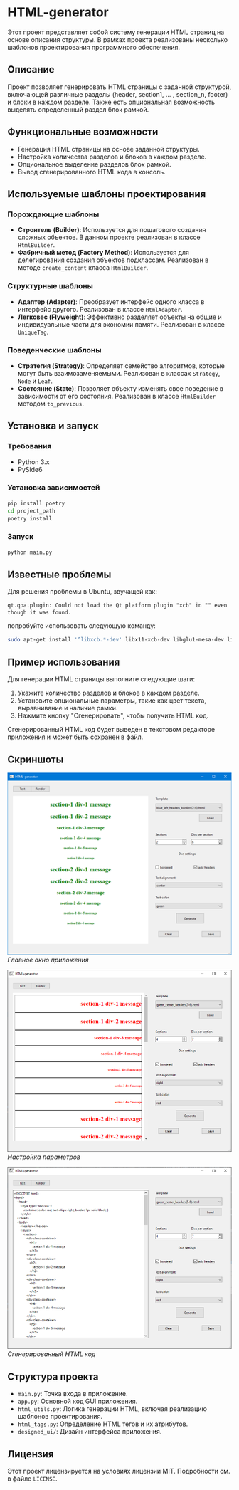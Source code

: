 # HTML-generator

Этот проект представляет собой систему генерации HTML страниц на основе описания структуры. В рамках проекта реализованы несколько шаблонов проектирования программного обеспечения.

## Описание

Проект позволяет генерировать HTML страницы с заданной структурой, включающей различные разделы (header, section1, ... , section_n, footer) и блоки в каждом разделе. Также есть опциональная возможность выделять определенный раздел блок рамкой.

## Функциональные возможности

- Генерация HTML страницы на основе заданной структуры.
- Настройка количества разделов и блоков в каждом разделе.
- Опциональное выделение разделов блок рамкой.
- Вывод сгенерированного HTML кода в консоль.

## Используемые шаблоны проектирования

### Порождающие шаблоны

- **Строитель (Builder)**: Используется для пошагового создания сложных объектов. В данном проекте реализован в классе `HtmlBuilder`.
- **Фабричный метод (Factory Method)**: Используется для делегирования создания объектов подклассам. Реализован в методе `create_content` класса `HtmlBuilder`.

### Структурные шаблоны

- **Адаптер (Adapter)**: Преобразует интерфейс одного класса в интерфейс другого. Реализован в классе `HtmlAdapter`.
- **Легковес (Flyweight)**: Эффективно разделяет объекты на общие и индивидуальные части для экономии памяти. Реализован в классе `UniqueTag`.

### Поведенческие шаблоны

- **Стратегия (Strategy)**: Определяет семейство алгоритмов, которые могут быть взаимозаменяемыми. Реализован в классах `Strategy`, `Node` и `Leaf`.
- **Состояние (State)**: Позволяет объекту изменять свое поведение в зависимости от его состояния. Реализован в классе `HtmlBuilder` методом `to_previous`.

## Установка и запуск

### Требования

- Python 3.x
- PySide6

### Установка зависимостей

```bash
pip install poetry
cd project_path
poetry install
```

### Запуск

```bash
python main.py
```

## Известные проблемы

Для решения проблемы в Ubuntu, звучащей как:

```
qt.qpa.plugin: Could not load the Qt platform plugin "xcb" in "" even though it was found.
```

попробуйте использовать следующую команду:

```bash
sudo apt-get install '^libxcb.*-dev' libx11-xcb-dev libglu1-mesa-dev libxrender-dev libxi-dev libxkbcommon-dev libxkbcommon-x11-dev
```

## Пример использования

Для генерации HTML страницы выполните следующие шаги:

1. Укажите количество разделов и блоков в каждом разделе.
2. Установите опциональные параметры, такие как цвет текста, выравнивание и наличие рамки.
3. Нажмите кнопку "Сгенерировать", чтобы получить HTML код.

Сгенерированный HTML код будет выведен в текстовом редакторе приложения и может быть сохранен в файл.

## Скриншоты

![Главное окно приложения](screenshots/screensht1.png)
*Главное окно приложения*

![Настройка параметров](screenshots/screensht3.png)
*Настройка параметров*

![Сгенерированный HTML код](screenshots/screensht2.png)
*Сгенерированный HTML код*

## Структура проекта

- `main.py`: Точка входа в приложение.
- `app.py`: Основной код GUI приложения.
- `html_utils.py`: Логика генерации HTML, включая реализацию шаблонов проектирования.
- `html_tags.py`: Определение HTML тегов и их атрибутов.
- `designed_ui/`: Дизайн интерфейса приложения.

## Лицензия

Этот проект лицензируется на условиях лицензии MIT. Подробности см. в файле `LICENSE`.



